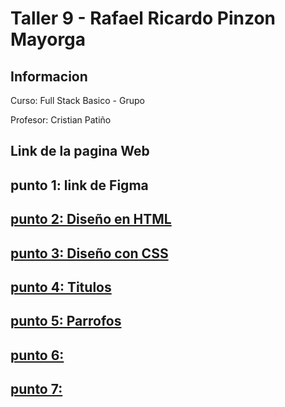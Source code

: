<h1>Taller 9 - Rafael Ricardo Pinzon Mayorga</h1>

<h2>Informacion</h2>
<p>Curso: Full Stack Basico - Grupo</p> 
<p>Profesor: Cristian Patiño </p>

<h2>Link de la pagina Web</h2>


<h2>punto 1: link de Figma</h2>
<a href=https://www.figma.com/file/0zJZSrAl7abzaQrV1LfJUg/Rafael-Ricardo-Pinzon?type=design&node-id=5-256&mode=design&t=ExVgSy7tyoQu54uD-4>

<h2>punto 2: Diseño en HTML</h2>

<h2>punto 3: Diseño con CSS</h2>

<h2>punto 4: Titulos</h2>

<h2>punto 5: Parrofos </h2>

<h2>punto 6: </h2>

<h2>punto 7: </h2>